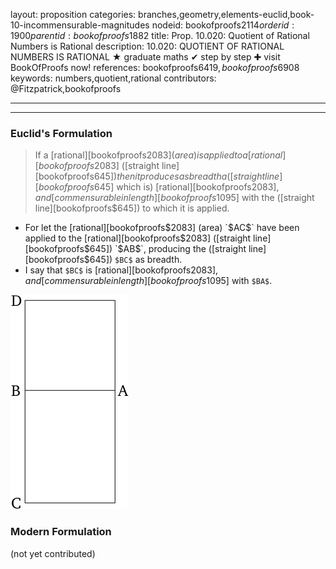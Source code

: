 layout: proposition
categories: branches,geometry,elements-euclid,book-10-incommensurable-magnitudes
nodeid: bookofproofs$2114
orderid: 1900
parentid: bookofproofs$1882
title: Prop. 10.020: Quotient of Rational Numbers is Rational
description: 10.020: QUOTIENT OF RATIONAL NUMBERS IS RATIONAL &#9733; graduate maths &#10004; step by step &#10010; visit BookOfProofs now!
references: bookofproofs$6419,bookofproofs$6908
keywords: numbers,quotient,rational
contributors: @Fitzpatrick,bookofproofs

---


---

### Euclid's Formulation

> If a [rational][bookofproofs$2083] (area) is applied to a [rational][bookofproofs$2083] ([straight line][bookofproofs$645]) then it produces as breadth a ([straight line][bookofproofs$645] which is) [rational][bookofproofs$2083], and [commensurable in length][bookofproofs$1095] with the ([straight line][bookofproofs$645]) to which it is applied.

* For let the [rational][bookofproofs$2083] (area) `$AC$` have been applied to the [rational][bookofproofs$2083] ([straight line][bookofproofs$645]) `$AB$`, producing the ([straight line][bookofproofs$645]) `$BC$` as breadth.
* I say that `$BC$` is [rational][bookofproofs$2083], and [commensurable in length][bookofproofs$1095] with `$BA$`.

![fig020e](https://github.com/bookofproofs/bookofproofs.github.io/blob/main/_sources/_assets/images/euclid/Book10/fig020e.png?raw=true)



### Modern Formulation

(not yet contributed)
